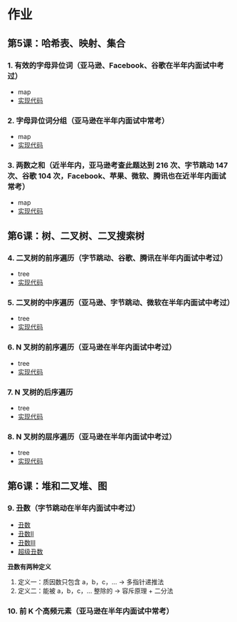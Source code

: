 # 作业

## 第5课：哈希表、映射、集合

### 1. 有效的字母异位词（亚马逊、Facebook、谷歌在半年内面试中考过）

+ map
+ [实现代码](./242isAnagram.js)

### 2. 字母异位词分组（亚马逊在半年内面试中常考）

+ map
+ [实现代码](./049groupAnagram.js)

### 3. 两数之和（近半年内，亚马逊考查此题达到 216 次、字节跳动 147 次、谷歌 104 次，Facebook、苹果、微软、腾讯也在近半年内面试常考）

+ map
+ [实现代码](../Week_01/001twoSum.js)





## 第6课：树、二叉树、二叉搜索树

### 4. 二叉树的前序遍历（字节跳动、谷歌、腾讯在半年内面试中考过）

+ tree
+ [实现代码](./144preorderTraversal.js)

### 5. 二叉树的中序遍历（亚马逊、字节跳动、微软在半年内面试中考过）

+ tree
+ [实现代码](./094inorderTraversal.js)

### 6. N 叉树的前序遍历（亚马逊在半年内面试中考过）

+ tree
+ [实现代码](./589preorder.js)

### 7. N 叉树的后序遍历

+ tree
+ [实现代码](./590postorder.js)

### 8. N 叉树的层序遍历（亚马逊在半年内面试中考过）

+ tree
+ [实现代码](./429levelOrder.js)





## 第6课：堆和二叉堆、图

### 9. 丑数（字节跳动在半年内面试中考过）

+ [丑数](./263isUgly.js)
+ [丑数II](./264nthUglyNumber.js)
+ [丑数III](./1201nthUglyNumber.js)
+ [超级丑数](./313nthSuperUglyNumber.js)

**丑数有两种定义**

1. 定义一：质因数只包含 a，b，c，...  -> 多指针递推法
2. 定义二：能被 a，b，c，... 整除的   -> 容斥原理 + 二分法

### 10. 前 K 个高频元素（亚马逊在半年内面试中常考）

